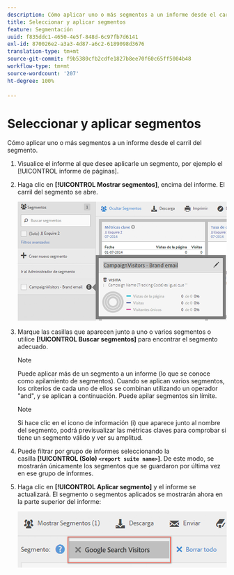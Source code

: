 ```yaml
---
description: Cómo aplicar uno o más segmentos a un informe desde el carril del segmento.
title: Seleccionar y aplicar segmentos
feature: Segmentación
uuid: f835ddc1-4650-4e5f-848d-6c97fb7d6141
exl-id: 870026e2-a3a3-4d87-a6c2-6189098d3676
translation-type: tm+mt
source-git-commit: f9b5380cfb2cdfe1827b8ee70f60c65ff5004b48
workflow-type: tm+mt
source-wordcount: '207'
ht-degree: 100%

---
```


# Seleccionar y aplicar segmentos

Cómo aplicar uno o más segmentos a un informe desde el carril del segmento.

1. Visualice el informe al que desee aplicarle un segmento, por ejemplo el [!UICONTROL informe de páginas].
1. Haga clic en **[!UICONTROL Mostrar segmentos]**, encima del informe. El carril del segmento se abre.

   ![](assets/segment_rail.png)

1. Marque las casillas que aparecen junto a uno o varios segmentos o utilice **[!UICONTROL Buscar segmentos]** para encontrar el segmento adecuado.

   >[!NOTE]
   >
   >Puede aplicar más de un segmento a un informe (lo que se conoce como apilamiento de segmentos). Cuando se aplican varios segmentos, los criterios de cada uno de ellos se combinan utilizando un operador &quot;and&quot;, y se aplican a continuación. Puede apilar segmentos sin límite.

   >[!NOTE]
   >
   >Si hace clic en el icono de información (i) que aparece junto al nombre del segmento, podrá previsualizar las métricas claves para comprobar si tiene un segmento válido y ver su amplitud.

1. Puede filtrar por grupo de informes seleccionando la casilla **[!UICONTROL (Solo) `<report suite name>`]**. De este modo, se mostrarán únicamente los segmentos que se guardaron por última vez en ese grupo de informes.
1. Haga clic en **[!UICONTROL Aplicar segmento]** y el informe se actualizará. El segmento o segmentos aplicados se mostrarán ahora en la parte superior del informe:

   ![](assets/applied_segments.png)
